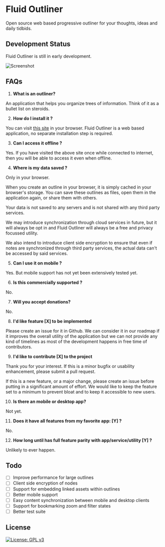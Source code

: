 # Fluid Outliner

Open source web based progressive outliner for your thoughts, ideas and daily tidbids.

## Development Status

Fluid Outliner is still in early development. 

![Screenshot](https://github.com/fluid-notion/fluid-outliner/raw/master/assets/screenshot.png)

## FAQs

1. **What is an outliner?**

  An application that helps you organize trees of information. Think of it as a bullet list on steroids.

2. **How do I install it ?**

  You can visit [this site](https://fluid-notion.github.io/fluid-outliner/) in your browser. Fluid Outliner is a web based application, no separate installation step is required.

3. **Can I access it offline ?**
  
  Yes. If you have visited the above site once while connected to internet, then you will be able to access it even when offline.

4. **Where is my data saved ?**
  
  Only in your browser.

  When you create an outline in your browser, it is simply cached in your browser's storage. You can save these outlines as files, open them in the application again, or share them with others.

  Your data is not saved to any servers and is not shared with any third party services.

  We may introduce synchronization through cloud services in future, but it will always be opt in and Fluid Outliner will always be a free and privacy focussed utility. 

  We also intend to introduce client side encryption to ensure that even if notes are synchronized through third party services, the actual data can't be accessed by said services. 

5. **Can I use it on mobile ?**

  Yes. But mobile support has not yet been extensively tested yet.

6. **Is this commercially supported ?**

  No.

7. **Will you accept donations?**
  
  No.

8. **I'd like feature [X] to be implemented**
  
  Please create an issue for it in Github. We can consider it in our roadmap if it improves the overall utility of the application but we can not provide any kind of timelines as most of the development happens in free time of contributors.

9. **I'd like to contribute [X] to the project**

  Thank you for your interest. If this is a minor bugfix or usability enhancement, please submit a pull request.

  If this is a new feature, or a major change, please create an issue before putting in a significant amount of effort. We would like to keep the feature set to a minimum to prevent bloat and to keep it accessible to new users.

10. **Is there an mobile or desktop app?**

  Not yet.

11. **Does it have all features from my favorite app: [Y] ?**

  No.

12. **How long until has full feature parity with app/service/utility [Y] ?**

  Unlikely to ever happen. 

## Todo

- [ ] Improve performance for large outlines
- [ ] Client side encryption of nodes
- [ ] Support for embedding linked assets within outlines
- [ ] Better mobile support
- [ ] Easy content synchronization between mobile and desktop clients
- [ ] Support for bookmarking zoom and filter states
- [ ] Better test suite

## License

[![License: GPL v3](https://www.gnu.org/graphics/gplv3-127x51.png)](https://www.gnu.org/licenses/gpl-3.0)